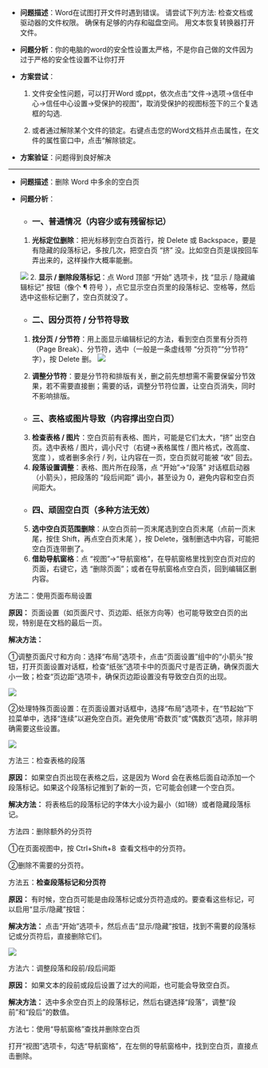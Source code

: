 
- **问题描述**：Word在试图打开文件时遇到错误。 请尝试下列方法: 检查文档或驱动器的文件权限。 确保有足够的内存和磁盘空间。 用文本恢复转换器打开文件。

- **问题分析**：你的电脑的word的安全性设置太严格，不是你自己做的文件因为过于严格的安全性设置不让你打开

- **方案尝试**：
	
	1. 文件安全性问题，可以打开Word 或ppt，依次点击“文件→选项→信任中心→信任中心设置→受保护的视图”，取消受保护的视图标签下的三个复选框的勾选.  
	
	2. 或者通过解除某个文件的锁定。右键点击您的Word文档并点击属性，在文件的属性窗口中，点击“解除锁定。

- **方案验证**：问题得到良好解决

---

- **问题描述**：删除 Word 中多余的空白页

- **问题分析**：
	
	- ### 一、普通情况（内容少或有残留标记）
	
	1. **光标定位删除**：把光标移到空白页首行，按 Delete 或 Backspace，要是有隐藏的段落标记，多按几次，把空白页 “挤” 没。比如空白页是误按回车弄出来的，这样操作大概率能删。
	
	![](https://i-blog.csdnimg.cn/direct/fc965f6f88f847e98c82589e65503519.png)
	2. **显示 / 删除段落标记**：点 Word 顶部 “开始” 选项卡，找 “显示 / 隐藏编辑标记” 按钮（像个 ¶ 符号 ），点它显示空白页里的段落标记、空格等，然后选中这些标记删了，空白页就没了。
	
	
	- ###  二、因分页符 / 分节符导致
	
	1. **找分页 / 分节符**：用上面显示编辑标记的方法，看到空白页里有分页符（Page Break）、分节符，选中（一般是一条虚线带 “分页符”“分节符” 字），按 Delete 删。
	![](https://i-blog.csdnimg.cn/direct/b6305137af4c479cba6243a8b7fec66f.png)

	2. **调整分节符**：要是分节符和排版有关，删之前先想想需不需要保留分节效果，若不需要直接删；需要的话，调整分节符位置，让空白页消失，同时不影响排版。
	
	- ### 三、表格或图片导致（内容撑出空白页）
	
	3. **检查表格 / 图片**：空白页前有表格、图片，可能是它们太大，“挤” 出空白页。选中表格 / 图片，调小尺寸（右键→表格属性 / 图片格式，改高度、宽度 ），或者删多余行 / 列，让内容在一页，空白页就可能被 “收” 回去。
	4. **段落设置调整**：表格、图片所在段落，点 “开始”→“段落” 对话框启动器（小箭头），把段落的 “段后间距” 调小，甚至设为 0，避免内容和空白页间距大。
	
	- ### 四、顽固空白页（多种方法无效）
	
	5. **选中空白页范围删除**：从空白页前一页末尾选到空白页末尾（点前一页末尾，按住 Shift，再点空白页末尾 ），按 Delete，强制删选中内容，可能把空白页连带删了。
	6. **借助导航窗格**：点 “视图”→“导航窗格”，在导航窗格里找到空白页对应的页面，右键它，选 “删除页面”；或者在导航窗格点空白页，回到编辑区删内容。


 方法二：使用页面布局设置

**原因：** 页面设置（如页面尺寸、页边距、纸张方向等）也可能导致空白页的出现，特别是在文档的最后一页。

**解决方法：**

①调整页面尺寸和方向：选择“布局”选项卡，点击“页面设置”组中的“小箭头”按钮，打开页面设置对话框，检查“纸张”选项卡中的页面尺寸是否正确，确保页面大小一致；检查“页边距”选项卡，确保页边距设置没有导致空白页的出现。

![](https://i-blog.csdnimg.cn/direct/8aa3348c86ff468da60b8a4facc86081.png)

②处理特殊页面设置：在页面设置对话框中，选择“布局”选项卡，在“节起始”下拉菜单中，选择“连续”以避免空白页。避免使用“奇数页”或“偶数页”选项，除非明确需要这些设置。

![](https://i-blog.csdnimg.cn/direct/b4f6a225a96748f7b1bd15083b2e56f1.png)

方法三：检查表格的段落

**原因：** 如果空白页出现在表格之后，这是因为 Word 会在表格后面自动添加一个段落标记。如果这个段落标记推到了新的一页，它可能会创建一个空白页。

**解决方法：** 将表格后的段落标记的字体大小设为最小（如1磅）或者隐藏段落标记。




方法四：删除额外的分页符

①在页面视图中，按 Ctrl+Shift+8  查看文档中的分页符。

②删除不需要的分页符。

方法五：**检查段落标记和分页符**

**原因：** 有时候，空白页可能是由段落标记或分页符造成的。要查看这些标记，可以启用“显示/隐藏”按钮：

**解决方法：** 点击“开始”选项卡，然后点击“显示/隐藏”按钮，找到不需要的段落标记或分页符后，直接删除它们。

![](https://i-blog.csdnimg.cn/direct/b6305137af4c479cba6243a8b7fec66f.png)

 方法六：调整段落和段前/段后间距

**原因：** 如果文本的段前或段后设置了过大的间距，也可能会导致空白页。

**解决方法：** 选中多余空白页上的段落标记，然后右键选择“段落”，调整“段前”和“段后”的数值。

 方法七：使用“导航窗格”查找并删除空白页

打开“视图”选项卡，勾选“导航窗格”，在左侧的导航窗格中，找到空白页，直接点击删除。

